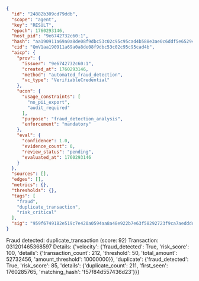 ```json
{
  "id": "24882b309cd79ddb",
  "scope": "agent",
  "key": "RESULT",
  "epoch": 1760293146,
  "host_pid": "9e6742732c60:1",
  "hash": "aa190911a69a0a8de08f9dbc53c02c95c95cad4b588e3ae0c6ddf5e65294d933",
  "cid": "QmV1aa190911a69a0a8de08f9dbc53c02c95c95cad4b",
  "aicp": {
    "prov": {
      "issuer": "9e6742732c60:1",
      "created_at": 1760293146,
      "method": "automated_fraud_detection",
      "vc_type": "VerifiableCredential"
    },
    "ucon": {
      "usage_constraints": [
        "no_pii_export",
        "audit_required"
      ],
      "purpose": "fraud_detection_analysis",
      "enforcement": "mandatory"
    },
    "eval": {
      "confidence": 1.0,
      "evidence_count": 0,
      "review_status": "pending",
      "evaluated_at": 1760293146
    }
  },
  "sources": [],
  "edges": [],
  "metrics": {},
  "thresholds": {},
  "tags": [
    "fraud",
    "duplicate_transaction",
    "risk_critical"
  ],
  "sig": "959f6749182e519c7e420a0594aa8a48e922b7e63f58292723f9ca7aedddd108"
}
```

Fraud detected: duplicate_transaction (score: 92)
Transaction: 031201465368597
Details: {'velocity': {'fraud_detected': True, 'risk_score': 100, 'details': {'transaction_count': 212, 'threshold': 50, 'total_amount': 52732456, 'amount_threshold': 10000000}}, 'duplicate': {'fraud_detected': True, 'risk_score': 85, 'details': {'duplicate_count': 211, 'first_seen': 1760285765, 'matching_hash': 'f57f84d557436d23'}}}
